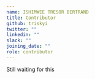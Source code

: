 ```yaml
---
name: ISHIMWEE TRESOR BERTRAND
title: Contributor
github: triskyi
twitter: ""
linkedin: ""
slack: ""
joining_date: ""
role: contributor
---
```


Still waiting for this
